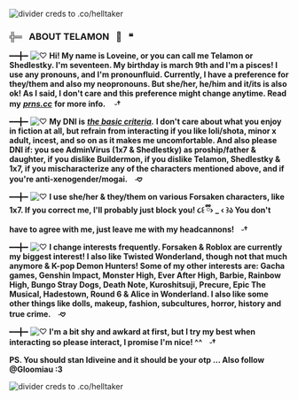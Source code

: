 ![divider creds to .co/helltaker ](https://files.catbox.moe/x4awcr.png)
###  ╬═⠀ABOUT TELAMON⠀🪽⠀❝

━━╋━ ![♡](https://files.catbox.moe/i65pc2.gif) **Hi! My name is Loveine, or you can call me Telamon or Shedlestky. I'm seventeen. My birthday is march 9th and I'm a pisces! I use any pronouns, and I'm pronounfluid. Currently, I have a preference for they/them and also my neopronouns. But she/her, he/him and it/its is also ok! As I said, I don't care and this preference might change anytime. Read my** ***[prns.cc](https://pronouns.cc/@IDIVEINE)*** **for more info. ㅤ𝆤†**

━━╋━ ![♡](https://files.catbox.moe/wu05ak.gif) **My DNI is** ***[the basic criteria](https://dni-criteria.carrd.co/).*** **I don't care about what you enjoy in fiction at all, but refrain from interacting if you like loli/shota, minor x adult, incest, and so on as it makes me uncomfortable. And also please DNI if: you see AdminVirus (1x7 & Shedlestky) as proship/father & daughter, if you dislike Buildermon, if you dislike Telamon, Shedlestky & 1x7, if you mischaracterize any of the characters mentioned above, and if you're anti-xenogender/mogai.ㅤ𝆤𖹭**

━━╋━ ![♡](https://files.catbox.moe/i65pc2.gif) **I use she/her & they/them on various Forsaken characters, like 1x7. If you correct me, I'll probably just block you! ૮꒰ ྀི› _ ‹ ꒱ა You don't have to agree with me, just leave me with my headcannons!ㅤ𝆤†**

━━╋━ ![♡](https://files.catbox.moe/wu05ak.gif) **I change interests frequently. Forsaken & Roblox are currently my biggest interest! I also like Twisted Wonderland, though not that much anymore & K-pop Demon Hunters! Some of my other interests are: Gacha games, Genshin Impact, Monster High, Ever After High, Barbie, Rainbow High, Bungo Stray Dogs, Death Note, Kuroshitsuji, Precure, Epic The Musical, Hadestown, Round 6 & Alice in Wonderland. I also like some other things like dolls, makeup, fashion, subcultures, horror, history and true crime.ㅤ𝆤𖹭**

━━╋━ ![♡](https://files.catbox.moe/i65pc2.gif) **I'm a bit shy and awkard at first, but I try my best when interacting so please interact, I promise I'm nice! ^^ㅤ𝆤†**

**PS. You should stan Idiveine and it should be your otp ... Also follow @Gloomiau :3**

![divider creds to .co/helltaker](https://files.catbox.moe/xdwjzk.png)
